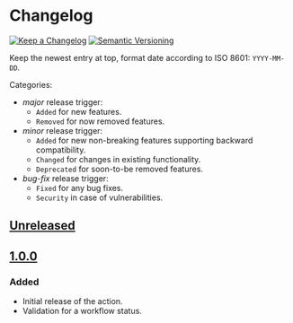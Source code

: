# Changelog

[![Keep a Changelog](https://img.shields.io/badge/Keep%20a%20Changelog-1.0.0-informational)](https://keepachangelog.com/en/1.0.0/)
[![Semantic Versioning](https://img.shields.io/badge/Sematic%20Versioning-2.0.0-informational)](https://semver.org/spec/v2.0.0.html)

Keep the newest entry at top, format date according to ISO 8601: `YYYY-MM-DD`.

Categories:
- _major_ release trigger:
    - `Added` for new features.
    - `Removed` for now removed features.
- _minor_ release trigger:
    - `Added` for new non-breaking features supporting backward compatibility.
    - `Changed` for changes in existing functionality.
    - `Deprecated` for soon-to-be removed features.
- _bug-fix_ release trigger:
    - `Fixed` for any bug fixes.
    - `Security` in case of vulnerabilities.

## [Unreleased]

## [1.0.0]
### Added
- Initial release of the action.
- Validation for a workflow status.

[Unreleased]: https://github.com/xembly/validate-workflow-status/compare/1.0.0...HEAD
[1.0.0]: https://github.com/xembly/validate-workflow-status/releases/tag/1.0.0
